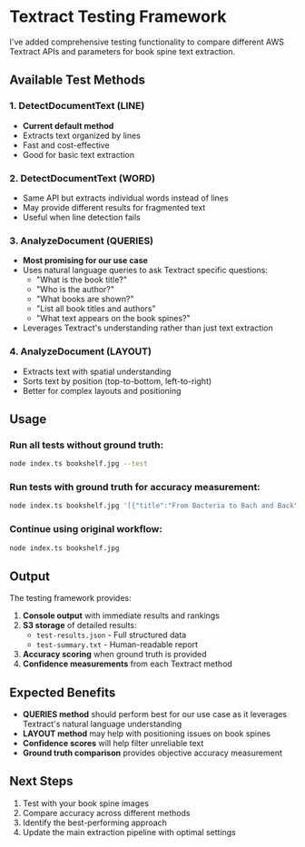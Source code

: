 # Textract Testing Framework

I've added comprehensive testing functionality to compare different AWS Textract APIs and parameters for book spine text extraction.

## Available Test Methods

### 1. DetectDocumentText (LINE) 
- **Current default method** 
- Extracts text organized by lines
- Fast and cost-effective
- Good for basic text extraction

### 2. DetectDocumentText (WORD)
- Same API but extracts individual words instead of lines
- May provide different results for fragmented text
- Useful when line detection fails

### 3. AnalyzeDocument (QUERIES)
- **Most promising for our use case**
- Uses natural language queries to ask Textract specific questions:
  - "What is the book title?"
  - "Who is the author?"
  - "What books are shown?"
  - "List all book titles and authors"
  - "What text appears on the book spines?"
- Leverages Textract's understanding rather than just text extraction

### 4. AnalyzeDocument (LAYOUT)
- Extracts text with spatial understanding
- Sorts text by position (top-to-bottom, left-to-right)
- Better for complex layouts and positioning

## Usage

### Run all tests without ground truth:
```bash
node index.ts bookshelf.jpg --test
```

### Run tests with ground truth for accuracy measurement:
```bash
node index.ts bookshelf.jpg '[{"title":"From Bacteria to Bach and Back","authors":["Daniel C. Dennett"]},{"title":"The Genetic Lottery","authors":["Kathryn Paige Harden"]}]'
```

### Continue using original workflow:
```bash
node index.ts bookshelf.jpg
```

## Output

The testing framework provides:

1. **Console output** with immediate results and rankings
2. **S3 storage** of detailed results:
   - `test-results.json` - Full structured data
   - `test-summary.txt` - Human-readable report
3. **Accuracy scoring** when ground truth is provided
4. **Confidence measurements** from each Textract method

## Expected Benefits

- **QUERIES method** should perform best for our use case as it leverages Textract's natural language understanding
- **LAYOUT method** may help with positioning issues on book spines
- **Confidence scores** will help filter unreliable text
- **Ground truth comparison** provides objective accuracy measurement

## Next Steps

1. Test with your book spine images
2. Compare accuracy across different methods
3. Identify the best-performing approach
4. Update the main extraction pipeline with optimal settings